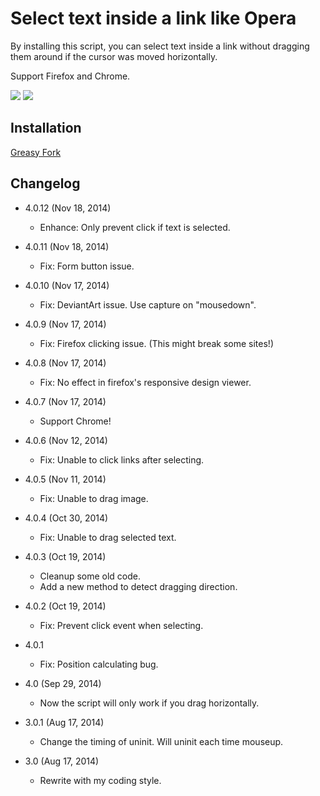 Select text inside a link like Opera
====================================

By installing this script, you can select text inside a link without dragging them around if the cursor was moved horizontally.

Support Firefox and Chrome.

![](https://i.imgur.com/f7TgRur.png)
![](https://i.imgur.com/NSqXG5n.png)

Installation
------------

[Greasy Fork](https://greasyfork.org/en/scripts/789-select-text-inside-a-link-like-opera)

Changelog
---------

* 4.0.12 (Nov 18, 2014)

	- Enhance: Only prevent click if text is selected.
  
* 4.0.11 (Nov 18, 2014)

	- Fix: Form button issue.
  
* 4.0.10 (Nov 17, 2014)

	- Fix: DeviantArt issue. Use capture on "mousedown".
  
* 4.0.9 (Nov 17, 2014)

	- Fix: Firefox clicking issue. (This might break some sites!)
  
* 4.0.8 (Nov 17, 2014)

	- Fix: No effect in firefox's responsive design viewer.
  
* 4.0.7 (Nov 17, 2014)

	- Support Chrome!
  
* 4.0.6 (Nov 12, 2014)

	- Fix: Unable to click links after selecting.
  
* 4.0.5 (Nov 11, 2014)

	- Fix: Unable to drag image.
  
* 4.0.4 (Oct 30, 2014)

	- Fix: Unable to drag selected text.
  
* 4.0.3 (Oct 19, 2014)

	- Cleanup some old code.
	- Add a new method to detect dragging direction.
  
* 4.0.2 (Oct 19, 2014)

	- Fix: Prevent click event when selecting.
  
* 4.0.1

	- Fix: Position calculating bug.
  
* 4.0 (Sep 29, 2014)

	- Now the script will only work if you drag horizontally.
  
* 3.0.1 (Aug 17, 2014)

	- Change the timing of uninit. Will uninit each time mouseup.
  
* 3.0 (Aug 17, 2014)

	- Rewrite with my coding style.

